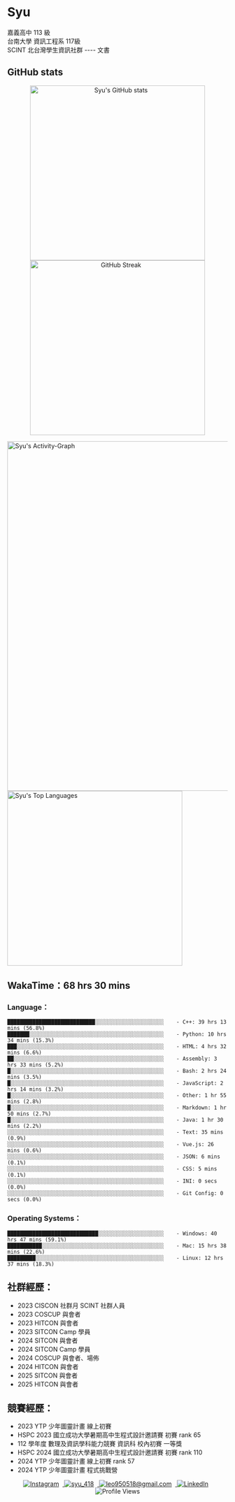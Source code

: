 # Syu
  
嘉義高中 113 級  
台南大學 資訊工程系 117級  
SCINT 北台灣學生資訊社群 ---- 文書  
  
## GitHub stats  
<p align="center">
<img width=400 src="https://github-readme-stats.vercel.app/api?username=shihyousyu&theme=transparent&hide_border=True&text_color=FFFFFF&title_color=FFFFFF" alt="Syu's GitHub stats">
<img width="400" src="https://github-readme-streak-stats.herokuapp.com/?user=shihyousyu&theme=dark&mode=weekly&background=EBEBEB00&fire=FFFFFF&currStreakNum=FFFFFF&sideLabels=FFFFFF&sideNums=FFFFFF&ring=FFFFFF&currStreakLabel=FFFFFF&border=EBEBEB00" alt="GitHub Streak" />
</p>
<img width=800 src="https://github-readme-activity-graph.vercel.app/graph?username=shihyousyu&hide_border=true&theme=github-compact&area=true&area_color=A6FFA6&custom_title=Syu's%20Activity%Graph" alt="Syu's Activity-Graph">
<img width=400 src="https://github-readme-stats.vercel.app/api/top-langs/?username=shihyousyu&layout=compact&theme=dark&hide_border=true&text_color=FFFFFF&title_color=FFFFFF&bg_color=00000000" alt="Syu's Top Languages">
  
<!--START_SECTION:waka-->
## WakaTime：68 hrs 30 mins
### Language：  
```  
████████████████████████████░░░░░░░░░░░░░░░░░░░░░░    - C++: 39 hrs 13 mins (56.8%)  
███████░░░░░░░░░░░░░░░░░░░░░░░░░░░░░░░░░░░░░░░░░░░    - Python: 10 hrs 34 mins (15.3%)  
███░░░░░░░░░░░░░░░░░░░░░░░░░░░░░░░░░░░░░░░░░░░░░░░    - HTML: 4 hrs 32 mins (6.6%)  
██░░░░░░░░░░░░░░░░░░░░░░░░░░░░░░░░░░░░░░░░░░░░░░░░    - Assembly: 3 hrs 33 mins (5.2%)  
█░░░░░░░░░░░░░░░░░░░░░░░░░░░░░░░░░░░░░░░░░░░░░░░░░    - Bash: 2 hrs 24 mins (3.5%)  
█░░░░░░░░░░░░░░░░░░░░░░░░░░░░░░░░░░░░░░░░░░░░░░░░░    - JavaScript: 2 hrs 14 mins (3.2%)  
█░░░░░░░░░░░░░░░░░░░░░░░░░░░░░░░░░░░░░░░░░░░░░░░░░    - Other: 1 hr 55 mins (2.8%)  
█░░░░░░░░░░░░░░░░░░░░░░░░░░░░░░░░░░░░░░░░░░░░░░░░░    - Markdown: 1 hr 50 mins (2.7%)  
█░░░░░░░░░░░░░░░░░░░░░░░░░░░░░░░░░░░░░░░░░░░░░░░░░    - Java: 1 hr 30 mins (2.2%)  
░░░░░░░░░░░░░░░░░░░░░░░░░░░░░░░░░░░░░░░░░░░░░░░░░░    - Text: 35 mins (0.9%)  
░░░░░░░░░░░░░░░░░░░░░░░░░░░░░░░░░░░░░░░░░░░░░░░░░░    - Vue.js: 26 mins (0.6%)  
░░░░░░░░░░░░░░░░░░░░░░░░░░░░░░░░░░░░░░░░░░░░░░░░░░    - JSON: 6 mins (0.1%)  
░░░░░░░░░░░░░░░░░░░░░░░░░░░░░░░░░░░░░░░░░░░░░░░░░░    - CSS: 5 mins (0.1%)  
░░░░░░░░░░░░░░░░░░░░░░░░░░░░░░░░░░░░░░░░░░░░░░░░░░    - INI: 0 secs (0.0%)  
░░░░░░░░░░░░░░░░░░░░░░░░░░░░░░░░░░░░░░░░░░░░░░░░░░    - Git Config: 0 secs (0.0%)  
```  
### Operating Systems：  
```  
█████████████████████████████░░░░░░░░░░░░░░░░░░░░░    - Windows: 40 hrs 47 mins (59.1%)  
███████████░░░░░░░░░░░░░░░░░░░░░░░░░░░░░░░░░░░░░░░    - Mac: 15 hrs 38 mins (22.6%)  
█████████░░░░░░░░░░░░░░░░░░░░░░░░░░░░░░░░░░░░░░░░░    - Linux: 12 hrs 37 mins (18.3%)  
```  
<!--END_SECTION:waka-->
  
## 社群經歷：
* 2023 CISCON 社群月 SCINT 社群人員
* 2023 COSCUP 與會者
* 2023 HITCON 與會者
* 2023 SITCON Camp 學員
* 2024 SITCON 與會者
* 2024 SITCON Camp 學員
* 2024 COSCUP 與會者、場佈
* 2024 HITCON 與會者
* 2025 SITCON 與會者
* 2025 HITCON 與會者
  
## 競賽經歷：
* 2023 YTP 少年圖靈計畫 線上初賽
* HSPC 2023 國立成功大學暑期高中生程式設計邀請賽 初賽 rank 65
* 112 學年度 數理及資訊學科能力競賽 資訊科 校內初賽 一等獎
* HSPC 2024 國立成功大學暑期高中生程式設計邀請賽 初賽 rank 110
* 2024 YTP 少年圖靈計畫 線上初賽 rank 57
* 2024 YTP 少年圖靈計畫 程式挑戰營
  
<p align="center">
  <a href="https://instagram.com/shih.yousyu">
    <img src="https://img.shields.io/badge/Instagram-E4405F?style=flat&logo=instagram&logoColor=white" alt="Instagram" style="margin-right: 8px;" />
  </a>
  <a href="https://discord.com/users/894375291097583616">
    <img src="https://img.shields.io/badge/Discord-5865F2?style=flat&logo=discord&logoColor=white" alt="syu_418" style="margin-right: 8px;" />
  </a>
  <a href="mailto:leo950518@gmail.com">
    <img src="https://img.shields.io/badge/Gmail-D14836?style=flat&logo=gmail&logoColor=white" alt="leo950518@gmail.com" style="margin-right: 8px;" />
  </a>
  <a href="https://www.linkedin.com/in/you-syu-shih">
    <img src="https://img.shields.io/badge/LinkedIn-0077B5?style=flat&logo=linkedin&logoColor=white" alt="LinkedIn" style="margin-right: 8px;" />
  </a>
  <img src="https://komarev.com/ghpvc/?username=shihyousyu&color=8ab0c6" alt="Profile Views" />
</p>
